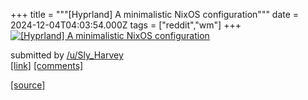 +++
title = """[Hyprland] A minimalistic NixOS configuration"""
date = 2024-12-04T04:03:54.000Z
tags = ["reddit","wm"]
+++
[![[Hyprland] A minimalistic NixOS configuration](https://b.thumbs.redditmedia.com/dLlLlQIuELAPGmXw8cU8aSpenPjQ5ad4Ze4umCXEHis.jpg "[Hyprland] A minimalistic NixOS configuration")](https://www.reddit.com/r/unixporn/comments/1h679px/hyprland_a_minimalistic_nixos_configuration/)

submitted by [/u/Sly\_Harvey](https://www.reddit.com/user/Sly_Harvey)  
[\[link\]](https://www.reddit.com/gallery/1h679px) [\[comments\]](https://www.reddit.com/r/unixporn/comments/1h679px/hyprland_a_minimalistic_nixos_configuration/)

[[source]](https://www.reddit.com/r/unixporn/comments/1h679px/hyprland_a_minimalistic_nixos_configuration/)
